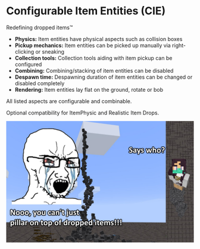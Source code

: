 # Configurable Item Entities (CIE)

Redefining dropped items™

* **Physics:** Item entities have physical aspects such as collision boxes
* **Pickup mechanics:** Item entities can be picked up manually via right-clicking or sneaking
* **Collection tools:** Collection tools aiding with item pickup can be configured
* **Combining:** Combining/stacking of item entities can be disabled
* **Despawn time:** Despawning duration of item entities can be changed or disabled completely
* **Rendering:** Item entities lay flat on the ground, rotate or bob

All listed aspects are configurable and combinable.

Optional compatibility for ItemPhysic and Realistic Item Drops.

[<img src="cie.jpg">](https://twitter.com/lylythii/status/1516864112302641152)